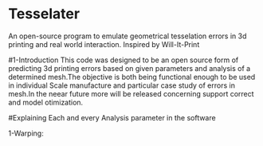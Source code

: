 # Tesselater
An open-source program to emulate geometrical tesselation errors in 3d printing and real world interaction.
Inspired by Will-It-Print

#1-Introduction
This code was designed to be an open source form of predicting 3d printing errors based on given parameters and analysis of a determined mesh.The objective is both being functional enough to be used in individual
Scale manufacture and particular case study of errors in mesh.In the neear future more will be released concerning support correct and model otimization.

#Explaining Each and every Analysis parameter in the software

1-Warping:


